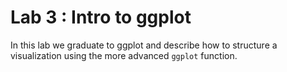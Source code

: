 # Lab 3 : Intro to ggplot
In this lab we graduate to ggplot and describe how to structure a visualization using the more advanced `ggplot` function.